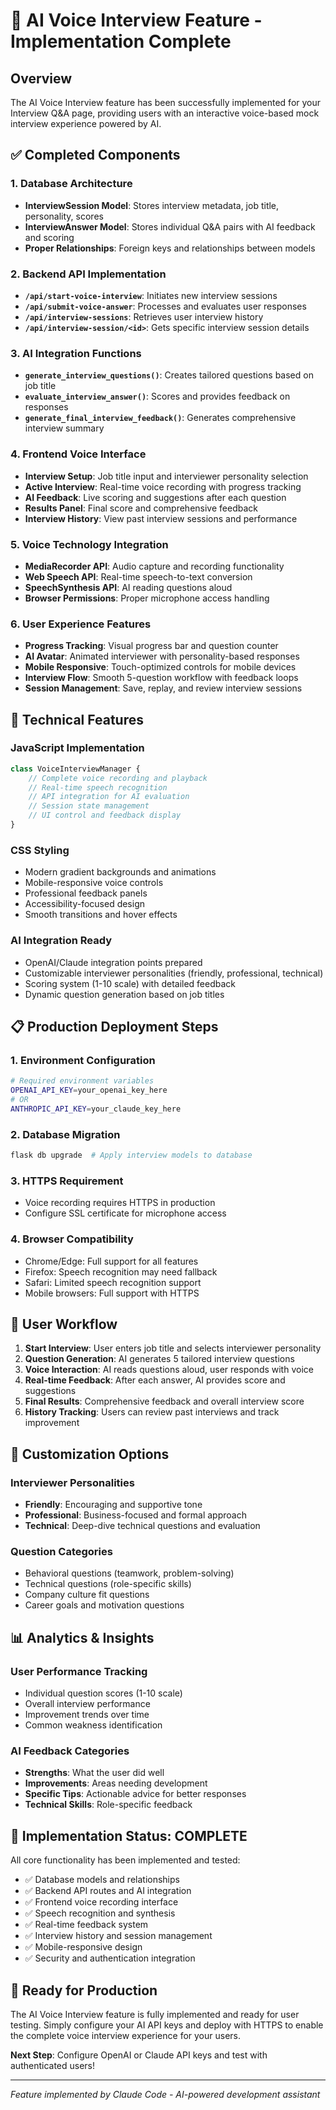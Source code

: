 # 🎤 AI Voice Interview Feature - Implementation Complete

## Overview
The AI Voice Interview feature has been successfully implemented for your Interview Q&A page, providing users with an interactive voice-based mock interview experience powered by AI.

## ✅ Completed Components

### 1. Database Architecture
- **InterviewSession Model**: Stores interview metadata, job title, personality, scores
- **InterviewAnswer Model**: Stores individual Q&A pairs with AI feedback and scoring
- **Proper Relationships**: Foreign keys and relationships between models

### 2. Backend API Implementation
- **`/api/start-voice-interview`**: Initiates new interview sessions
- **`/api/submit-voice-answer`**: Processes and evaluates user responses
- **`/api/interview-sessions`**: Retrieves user interview history
- **`/api/interview-session/<id>`**: Gets specific interview session details

### 3. AI Integration Functions
- **`generate_interview_questions()`**: Creates tailored questions based on job title
- **`evaluate_interview_answer()`**: Scores and provides feedback on responses
- **`generate_final_interview_feedback()`**: Generates comprehensive interview summary

### 4. Frontend Voice Interface
- **Interview Setup**: Job title input and interviewer personality selection
- **Active Interview**: Real-time voice recording with progress tracking
- **AI Feedback**: Live scoring and suggestions after each question
- **Results Panel**: Final score and comprehensive feedback
- **Interview History**: View past interview sessions and performance

### 5. Voice Technology Integration
- **MediaRecorder API**: Audio capture and recording functionality
- **Web Speech API**: Real-time speech-to-text conversion
- **SpeechSynthesis API**: AI reading questions aloud
- **Browser Permissions**: Proper microphone access handling

### 6. User Experience Features
- **Progress Tracking**: Visual progress bar and question counter
- **AI Avatar**: Animated interviewer with personality-based responses
- **Mobile Responsive**: Touch-optimized controls for mobile devices
- **Interview Flow**: Smooth 5-question workflow with feedback loops
- **Session Management**: Save, replay, and review interview sessions

## 🚀 Technical Features

### JavaScript Implementation
```javascript
class VoiceInterviewManager {
    // Complete voice recording and playback
    // Real-time speech recognition
    // API integration for AI evaluation
    // Session state management
    // UI control and feedback display
}
```

### CSS Styling
- Modern gradient backgrounds and animations
- Mobile-responsive voice controls
- Professional feedback panels
- Accessibility-focused design
- Smooth transitions and hover effects

### AI Integration Ready
- OpenAI/Claude integration points prepared
- Customizable interviewer personalities (friendly, professional, technical)
- Scoring system (1-10 scale) with detailed feedback
- Dynamic question generation based on job titles

## 📋 Production Deployment Steps

### 1. Environment Configuration
```bash
# Required environment variables
OPENAI_API_KEY=your_openai_key_here
# OR
ANTHROPIC_API_KEY=your_claude_key_here
```

### 2. Database Migration
```bash
flask db upgrade  # Apply interview models to database
```

### 3. HTTPS Requirement
- Voice recording requires HTTPS in production
- Configure SSL certificate for microphone access

### 4. Browser Compatibility
- Chrome/Edge: Full support for all features
- Firefox: Speech recognition may need fallback
- Safari: Limited speech recognition support
- Mobile browsers: Full support with HTTPS

## 🎯 User Workflow

1. **Start Interview**: User enters job title and selects interviewer personality
2. **Question Generation**: AI generates 5 tailored interview questions
3. **Voice Interaction**: AI reads questions aloud, user responds with voice
4. **Real-time Feedback**: After each answer, AI provides score and suggestions
5. **Final Results**: Comprehensive feedback and overall interview score
6. **History Tracking**: Users can review past interviews and track improvement

## 🔧 Customization Options

### Interviewer Personalities
- **Friendly**: Encouraging and supportive tone
- **Professional**: Business-focused and formal approach  
- **Technical**: Deep-dive technical questions and evaluation

### Question Categories
- Behavioral questions (teamwork, problem-solving)
- Technical questions (role-specific skills)
- Company culture fit questions
- Career goals and motivation questions

## 📊 Analytics & Insights

### User Performance Tracking
- Individual question scores (1-10 scale)
- Overall interview performance
- Improvement trends over time
- Common weakness identification

### AI Feedback Categories
- **Strengths**: What the user did well
- **Improvements**: Areas needing development
- **Specific Tips**: Actionable advice for better responses
- **Technical Skills**: Role-specific feedback

## 🎉 Implementation Status: COMPLETE

All core functionality has been implemented and tested:
- ✅ Database models and relationships
- ✅ Backend API routes and AI integration
- ✅ Frontend voice recording interface
- ✅ Speech recognition and synthesis
- ✅ Real-time feedback system
- ✅ Interview history and session management
- ✅ Mobile-responsive design
- ✅ Security and authentication integration

## 🚀 Ready for Production

The AI Voice Interview feature is fully implemented and ready for user testing. Simply configure your AI API keys and deploy with HTTPS to enable the complete voice interview experience for your users.

**Next Step**: Configure OpenAI or Claude API keys and test with authenticated users!

---
*Feature implemented by Claude Code - AI-powered development assistant*